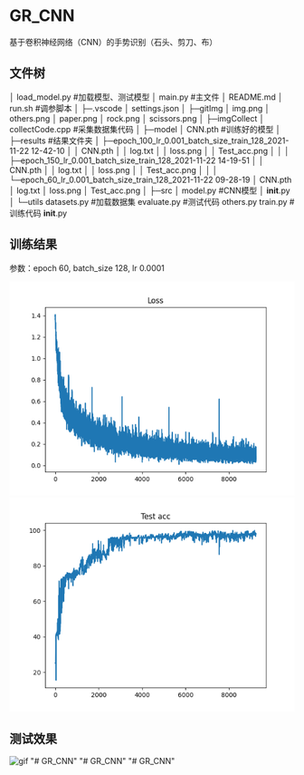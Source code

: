 # GR_CNN

基于卷积神经网络（CNN）的手势识别（石头、剪刀、布）

## 文件树

│  load_model.py  #加载模型、测试模型
│  main.py #主文件
│  README.md
│  run.sh #调参脚本
│
├─.vscode
│      settings.json
│
├─gitImg
│      img.png
│      others.png
│      paper.png
│      rock.png
│      scissors.png
│
├─imgCollect
│      collectCode.cpp #采集数据集代码
│
├─model
│      CNN.pth #训练好的模型
│
├─results #结果文件夹
│  ├─epoch_100_lr_0.001_batch_size_train_128_2021-11-22 12-42-10
│  │      CNN.pth
│  │      log.txt
│  │      loss.png
│  │      Test_acc.png
│  │
│  ├─epoch_150_lr_0.001_batch_size_train_128_2021-11-22 14-19-51
│  │      CNN.pth
│  │      log.txt
│  │      loss.png
│  │      Test_acc.png
│  │
│  └─epoch_60_lr_0.001_batch_size_train_128_2021-11-22 09-28-19
│          CNN.pth
│          log.txt
│          loss.png
│          Test_acc.png
│
├─src
│      model.py #CNN模型
│      __init__.py
│
└─utils
datasets.py #加载数据集
evaluate.py #测试代码
others.py
train.py #训练代码
__init__.py

## 训练结果

参数：epoch 60, batch_size 128, lr 0.0001

![img](gitImg\loss.png "损失图")
![img](gitImg\Test_acc.png "测试准确率图")

## 测试效果

![gif](gitImg\1.gif "测试结果")
"# GR_CNN" 
"# GR_CNN" 
"# GR_CNN" 

